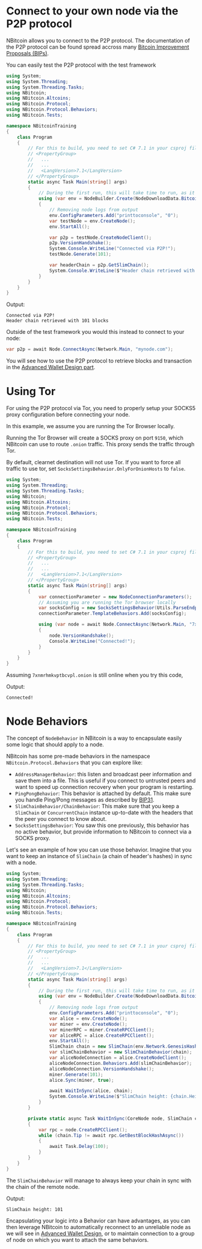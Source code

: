 # Connect to your own node via the P2P protocol

NBitcoin allows you to connect to the P2P protocol. The documentation of the P2P protocol can be found spread accross many [Bitcoin Improvement Proposals (BIPs)](https://github.com/bitcoin/bips/).

You can easily test the P2P protocol with the test framework
```csharp
using System;
using System.Threading;
using System.Threading.Tasks;
using NBitcoin;
using NBitcoin.Altcoins;
using NBitcoin.Protocol;
using NBitcoin.Protocol.Behaviors;
using NBitcoin.Tests;

namespace NBitcoinTraining
{
    class Program
    {
        // For this to build, you need to set C# 7.1 in your csproj file
        // <PropertyGroup>
        //   ...
        //   ...
        //   <LangVersion>7.1</LangVersion>
        // </PropertyGroup>
        static async Task Main(string[] args)
        {
            // During the first run, this will take time to run, as it download bitcoin core binaries (more than 40MB)
            using (var env = NodeBuilder.Create(NodeDownloadData.Bitcoin.v0_18_0, Network.RegTest))
            {
                // Removing node logs from output
                env.ConfigParameters.Add("printtoconsole", "0");
                var testNode = env.CreateNode();
                env.StartAll();

                var p2p = testNode.CreateNodeClient();
                p2p.VersionHandshake();
                System.Console.WriteLine("Connected via P2P!");
                testNode.Generate(101);

                var headerChain = p2p.GetSlimChain();
                System.Console.WriteLine($"Header chain retrieved with {headerChain.Height} blocks");
            }
        }
    }
}
```

Output:
```
Connected via P2P!
Header chain retrieved with 101 blocks
```

Outside of the test framework you would this instead to connect to your node:

```csharp
var p2p = await Node.ConnectAsync(Network.Main, "mynode.com");
```

You will see how to use the P2P protocol to retrieve blocks and transaction in the [Advanced Wallet Design part](AdvancedWalletDesign.md).

# Using Tor

For using the P2P protocol via Tor, you need to properly setup your SOCKS5 proxy configuration before connecting your node.

In this example, we assume you are running the Tor Browser locally. 

Running the Tor Browser will create a SOCKS proxy on port `9150`, which NBitcoin can use to route `.onion` traffic. This proxy sends the traffic through Tor.

By default, clearnet destination will not use Tor. If you want to force all traffic to use tor, set `SocksSettingsBehavior.OnlyForOnionHosts` to `false`.

```csharp
using System;
using System.Threading;
using System.Threading.Tasks;
using NBitcoin;
using NBitcoin.Altcoins;
using NBitcoin.Protocol;
using NBitcoin.Protocol.Behaviors;
using NBitcoin.Tests;

namespace NBitcoinTraining
{
    class Program
    {
        // For this to build, you need to set C# 7.1 in your csproj file
        // <PropertyGroup>
        //   ...
        //   ...
        //   <LangVersion>7.1</LangVersion>
        // </PropertyGroup>
        static async Task Main(string[] args)
        {
            var connectionParameter = new NodeConnectionParameters();
            // Assuming you are running the Tor browser locally
            var socksConfig = new SocksSettingsBehavior(Utils.ParseEndpoint("localhost", 9150));
            connectionParameter.TemplateBehaviors.Add(socksConfig);

            using (var node = await Node.ConnectAsync(Network.Main, "7xnmrhmkvptbcvpl.onion", connectionParameter))
            {
                node.VersionHandshake();
                Console.WriteLine("Connected!");
            }
        }
    }
}
```

Assuming `7xnmrhmkvptbcvpl.onion` is still online when you try this code,

Output:
```
Connected!
```

# Node Behaviors

The concept of `NodeBehavior` in NBitcoin is a way to encapsulate easily some logic that should apply to a node.

NBitcoin has some pre-made behaviors in the namespace `NBitcoin.Protocol.Behaviors` that you can explore like:

* `AddressManagerBehavior`: this listen and broadcast peer information and save them into a file. This is useful if you connect to untrusted peers and want to speed up connection recovery when your program is restarting.
* `PingPongBehavior`: This behavior is attached by default. This make sure you handle Ping/Pong messages as described by [BIP31](https://github.com/bitcoin/bips/blob/master/bip-0031.mediawiki).
* `SlimChainBehavior/ChainBehavior`: This make sure that you keep a `SlimChain` or `ConcurrentChain` instance up-to-date with the headers that the peer you connect to know about.
* `SocksSettingsBehavior`: You saw this one previously, this behavior has no active behavior, but provide information to NBitcoin to connect via a SOCKS proxy.

Let's see an example of how you can use those behavior.
Imagine that you want to keep an instance of `SlimChain` (a chain of header's hashes) in sync with a node.

```csharp
using System;
using System.Threading;
using System.Threading.Tasks;
using NBitcoin;
using NBitcoin.Altcoins;
using NBitcoin.Protocol;
using NBitcoin.Protocol.Behaviors;
using NBitcoin.Tests;

namespace NBitcoinTraining
{
    class Program
    {
        // For this to build, you need to set C# 7.1 in your csproj file
        // <PropertyGroup>
        //   ...
        //   ...
        //   <LangVersion>7.1</LangVersion>
        // </PropertyGroup>
        static async Task Main(string[] args)
        {
            // During the first run, this will take time to run, as it download bitcoin core binaries (more than 40MB)
            using (var env = NodeBuilder.Create(NodeDownloadData.Bitcoin.v0_18_0, Network.RegTest))
            {
                // Removing node logs from output
                env.ConfigParameters.Add("printtoconsole", "0");
                var alice = env.CreateNode();
                var miner = env.CreateNode();
                var minerRPC = miner.CreateRPCClient();
                var aliceRPC = alice.CreateRPCClient();
                env.StartAll();
                SlimChain chain = new SlimChain(env.Network.GenesisHash);
                var slimChainBehavior = new SlimChainBehavior(chain);
                var aliceNodeConnection = alice.CreateNodeClient();
                aliceNodeConnection.Behaviors.Add(slimChainBehavior);
                aliceNodeConnection.VersionHandshake();
                miner.Generate(101);
                alice.Sync(miner, true);

                await WaitInSync(alice, chain);
                System.Console.WriteLine($"SlimChain height: {chain.Height}");
            }
        }

        private static async Task WaitInSync(CoreNode node, SlimChain chain)
        {
            var rpc = node.CreateRPCClient();
            while (chain.Tip != await rpc.GetBestBlockHashAsync())
            {
                await Task.Delay(100);
            }
        }
    }
}
```

The `SlimChainBehavior` will manage to always keep your chain in sync with the chain of the remote node.

Output:
```
SlimChain height: 101
```

Encapsulating your logic into a Behavior can have advantages, as you can then leverage NBitcoin to automatically reconnect to an unreliable node as we will see in [Advanced Wallet Design](AdvancedWalletDesign.md), or to maintain connection to a group of node on which you want to attach the same behaviors.
